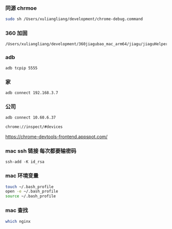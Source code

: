 ### 同源 chrmoe

```bash
sudo sh /Users/xuliangliang/development/chrome-debug.command
```

### 360 加固

```bash
/Users/xuliangliang/development/360jiagubao_mac_arm64/jiagu/jiaguHelperStartup ; exit;
```

### adb

`adb tcpip 5555`

### 家

```Shell
adb connect 192.168.3.7
```

### 公司

```bash
adb connect 10.60.6.37
```

```bash
chrome://inspect/#devices
```

https://chrome-devtools-frontend.appspot.com/

### mac ssh 链接 每次都要输密码

`ssh-add -K id_rsa`

### mac 环境变量

```bash
touch ~/.bash_profile
open -e ~/.bash_profile
source ~/.bash_profile
```

### mac 查找

```bash
which nginx
```
